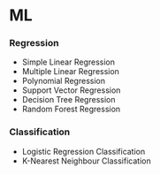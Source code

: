 # ML

### Regression
* Simple Linear Regression
* Multiple Linear Regression
* Polynomial Regression
* Support Vector Regression
* Decision Tree Regression
* Random Forest Regression

### Classification
* Logistic Regression Classification
* K-Nearest Neighbour Classification
